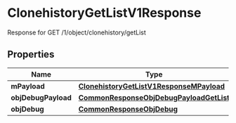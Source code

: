 

# ClonehistoryGetListV1Response

Response for GET /1/object/clonehistory/getList

## Properties

| Name | Type | Description | Notes |
|------------ | ------------- | ------------- | -------------|
|**mPayload** | [**ClonehistoryGetListV1ResponseMPayload**](ClonehistoryGetListV1ResponseMPayload.md) |  |  |
|**objDebugPayload** | [**CommonResponseObjDebugPayloadGetList**](CommonResponseObjDebugPayloadGetList.md) |  |  [optional] |
|**objDebug** | [**CommonResponseObjDebug**](CommonResponseObjDebug.md) |  |  [optional] |



